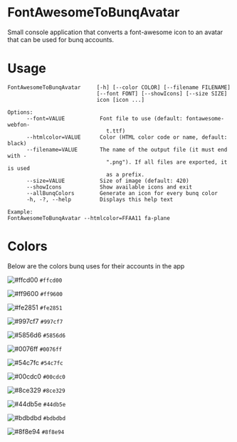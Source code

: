 # FontAwesomeToBunqAvatar
Small console application that converts a font-awesome icon to an avatar that can be used for bunq accounts.

# Usage
```
FontAwesomeToBunqAvatar     [-h] [--color COLOR] [--filename FILENAME]
                            [--font FONT] [--showIcons] [--size SIZE]
                            icon [icon ...]

Options:
      --font=VALUE           Font file to use (default: fontawesome-webfon-
                               t.ttf)
      --htmlcolor=VALUE      Color (HTML color code or name, default: black)
      --filename=VALUE       The name of the output file (it must end with -
                               ".png"). If all files are exported, it is used
                               as a prefix.
      --size=VALUE           Size of image (default: 420)
      --showIcons            Show available icons and exit
      --allBunqColors        Generate an icon for every bunq color
      -h, -?, --help         Displays this help text

Example:
FontAwesomeToBunqAvatar --htmlcolor=FFAA11 fa-plane
```
# Colors
Below are the colors bunq uses for their accounts in the app

 ![#ffcd00](https://placehold.it/15/ffcd00/000000?text=+) `#ffcd00`
 
 ![#ff9600](https://placehold.it/15/ff9600/000000?text=+) `#ff9600`
 
 ![#fe2851](https://placehold.it/15/fe2851/000000?text=+) `#fe2851`
 
 ![#997cf7](https://placehold.it/15/997cf7/000000?text=+) `#997cf7`
 
 ![#5856d6](https://placehold.it/15/5856d6/000000?text=+) `#5856d6`
 
 ![#0076ff](https://placehold.it/15/0076ff/000000?text=+) `#0076ff`
 
 ![#54c7fc](https://placehold.it/15/54c7fc/000000?text=+) `#54c7fc`
 
 ![#00cdc0](https://placehold.it/15/00cdc0/000000?text=+) `#00cdc0`
 
 ![#8ce329](https://placehold.it/15/8ce329/000000?text=+) `#8ce329`
 
 ![#44db5e](https://placehold.it/15/44db5e/000000?text=+) `#44db5e`
 
 ![#bdbdbd](https://placehold.it/15/bdbdbd/000000?text=+) `#bdbdbd`
 
 ![#8f8e94](https://placehold.it/15/8f8e94/000000?text=+) `#8f8e94`
